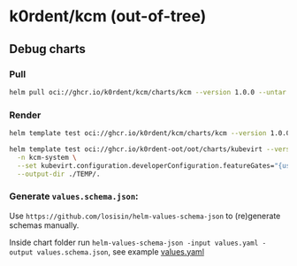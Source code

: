 # k0rdent/kcm (out-of-tree)

## Debug charts

### Pull

```bash
helm pull oci://ghcr.io/k0rdent/kcm/charts/kcm --version 1.0.0 --untar --untardir ./TEMP/.
```

### Render

```bash
helm template test oci://ghcr.io/k0rdent/kcm/charts/kcm --version 1.0.0 -n kcm-system --output-dir ./TEMP/.

helm template test oci://ghcr.io/k0rdent-oot/oot/charts/kubevirt --version 1.0.0 \
  -n kcm-system \
  --set kubevirt.configuration.developerConfiguration.featureGates="{useEmulation=true}" \
  --output-dir ./TEMP/.
```

### Generate `values.schema.json`:

Use `https://github.com/losisin/helm-values-schema-json` to (re)generate schemas manually.

Inside chart folder run `helm-values-schema-json -input values.yaml -output values.schema.json`, see example [values.yaml](https://github.com/k0rdent/kcm/blob/main/templates/cluster/gcp-standalone-cp/values.yaml)
